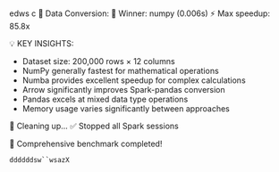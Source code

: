 edws  c
🎯 Data Conversion:
   🥇 Winner: numpy (0.006s)
   ⚡ Max speedup: 85.8x

💡 KEY INSIGHTS:
   - Dataset size: 200,000 rows × 12 columns
   - NumPy generally fastest for mathematical operations
   - Numba provides excellent speedup for complex calculations
   - Arrow significantly improves Spark-pandas conversion
   - Pandas excels at mixed data type operations
   - Memory usage varies significantly between approaches

🧹 Cleaning up...
   ✅ Stopped all Spark sessions

👋 Comprehensive benchmark completed!
```
ddddddsw``wsazX